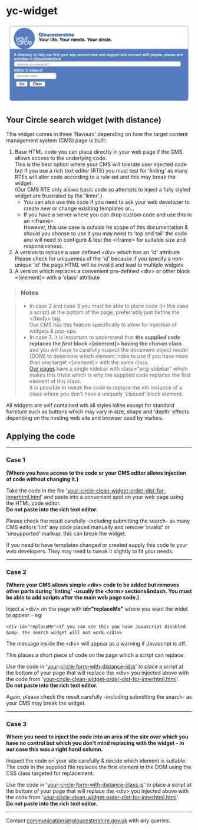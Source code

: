 # yc-widget

![widget screenshot](https://github.com/digitalglos/yc-widget/blob/master/YC-widget-screenshot.png)

## Your Circle search widget (with distance)

This widget comes in three 'flavours' depending on how the target content management system (CMS) page is built:

1. Base HTML code you can place directly in your web page if the CMS allows access to the underlying code.  
This is the best option where your CMS will tolerate user injected code but if you use a  rich text editor (RTE) you must test for 'linting' as many RTEs will alter code according to a rule set and this may break the widget.  
(Our CMS RTE only allows basic code so attempts to inject a fully styled widget are frustrated by the 'linter'.)  
    * You can also use this code if you need to ask your web developer to create new or change exisiting templates or&hellip;
    * If you have a server where you can drop custom code and use this in an \<iframe\>  
    However, this use case is outside he scope of this documentation & should you choose to use it you may need to 'top and tail' the code and will need to configure & test the \<iframe\> for suitable size and responsiveness.
2. A version to replace a user defined \<div\> which has an 'id' attribute  
Please check for uniqueness of the 'id' because if you specify a non-unique 'id' the page HTML will be invalid and lead to multiple widgets  
3. A version which replaces a convenient pre-defined \<div\> or other block \<[element]\> with a 'class' attribute

>### Notes  

>* In case 2 and case 3 you must be able to place code (in this case a script) at the bottom of the page; preferrably just before the \</body\> tag.  
Our CMS has this feature specifically to allow for injection of widgets & pop-ups.
>* In case 3. it is important to understand that **the supplied code replaces the _first_ block \<[element]\> having the chosen class** and you will have to carefully inspect the document object model (DOM) to determine which element index to use if you have more than one target \<[element]\> with the same class.  
[Our pages](https://www.gloucestershire.gov.uk/put-your-testing-stuff-here/hidden-articles/iframe-form-with-distance/) have a single sidebar with class="pcg-sidebar" which makes this trivial which is why the supplied code replaces the first element of this class.  
It is possible to tweak the code to replace the nth instance of a class where you don't have a uniquely 'classed' block element.

All widgets are self contained wth all styles inline except for standard furniture such as buttons which may vary in size, shape and 'depth' effects depending on the hosting web site and browser used by visitors.

## Applying the code

- - -

### Case 1

**(Where you have access to the code  or your CMS editor allows injection of code without changing it.)**

Take the code in the file '[your-circle-clean-widget-order-dist-for-innerhtml.html](your-circle-clean-widget-order-dist-for-innerhtml.html)' and paste into a convenient spot on your web page using the HTML code editor.  
**Do not paste into the rich text editor.**

Please check the result carefully -including submitting the search- as many CMS editors 'lint' any code placed manually and remove 'invalid' or 'unsupported' markup; this can break the widget.

If you need to have templates changed or created supply this code to your web developers. They may need to tweak it slightly to fit your needs.

- - -

### Case 2

**(Where your CMS allows simple \<div\> code to be added but removes other parts during 'linting' -usually the \<form\> sections&ndash. You must be able to add scripts after the main web page code.)**

Inject a \<div\> on the page with **id="replaceMe"** where you want the widet to appear - eg:

    <div id="replaceMe">If you can see this you have Javascript disabled &amp; the search widget will not work.</div>

The message inside the \<div\> will appear as a warning if Javascript is off.

This places a short piece of code on the page which a script can replace.

Use the code in '[your-circle-form-with-distance-id.js](your-circle-form-with-distance-id.js)' to place a script at the bottom of your page that will replace the \<div\> you injected above with the code from '[your-circle-clean-widget-order-dist-for-innerhtml.html](your-circle-clean-widget-order-dist-for-innerhtml.html)'.  
**Do not paste into the rich text editor.**

Again, please check the result carefully -including submitting the search- as your CMS may break the widget.

- - -

### Case 3

**Where you need to inject the code into an area of the site over which you have no control but which you don't mind replacing with the widget - in our case this was a right hand column.**

Inspect the code on your site carefully & decide which element is suitable. The code in the supplied file replaces the first element in the DOM using the CSS class targeted for replacement.

Use the code in '[your-circle-form-with-distance-class.js](your-circle-form-with-distance-class.js)' to place a script at the bottom of your page that will replace the \<div\> you injected above with the code from '[your-circle-clean-widget-order-dist-for-innerhtml.html](your-circle-clean-widget-order-dist-for-innerhtml.html)'.  
**Do not paste into the rich text editor.**
- - -
Contact [communications@gloucestershire.gov.uk](mailto:communications@gloucestershire.gov.uk) with any queries.

